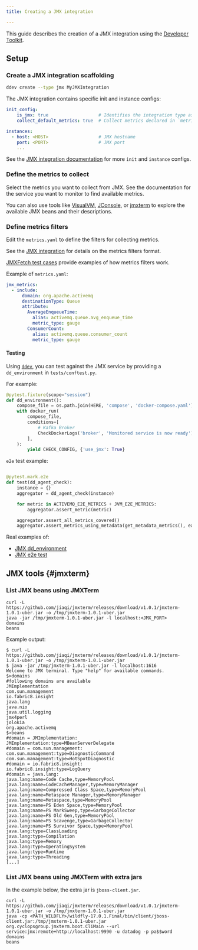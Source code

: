 ```yaml
---
title: Creating a JMX integration

---
```


This guide describes the creation of a JMX integration using the [Developer Toolkit][1].

## Setup
### Create a JMX integration scaffolding

```bash
ddev create --type jmx MyJMXIntegration
```

The JMX integration contains specific init and instance configs:

```yaml
init_config:
    is_jmx: true                   # Identifies the integration type as JMX.
    collect_default_metrics: true  # Collect metrics declared in `metrics.yaml`.

instances:
  - host: <HOST>                   # JMX hostname
    port: <PORT>                   # JMX port
    ...
```

See the [JMX integration documentation][2] for more `init` and `instance` configs.

### Define the metrics to collect

Select the metrics you want to collect from JMX. See the documentation for the service you want to monitor to find available metrics.

You can also use tools like [VisualVM][3], [JConsole][4], or [jmxterm](#jmxterm) to explore the available JMX beans and their descriptions.


### Define metrics filters

Edit the `metrics.yaml` to define the filters for collecting metrics.

See the [JMX integration][5] for details on the metrics filters format.

[JMXFetch test cases][6] provide examples of how metrics filters work.

Example of `metrics.yaml`:

```yaml
jmx_metrics:
  - include:
      domain: org.apache.activemq
      destinationType: Queue
      attribute:
        AverageEnqueueTime:
          alias: activemq.queue.avg_enqueue_time
          metric_type: gauge
        ConsumerCount:
          alias: activemq.queue.consumer_count
          metric_type: gauge
```

#### Testing

Using [`ddev`][7], you can test against the JMX service by providing a `dd_environment` in `tests/conftest.py`.

For example:

```python
@pytest.fixture(scope="session")
def dd_environment():
    compose_file = os.path.join(HERE, 'compose', 'docker-compose.yaml')
    with docker_run(
        compose_file,
        conditions=[
            # Kafka Broker
            CheckDockerLogs('broker', 'Monitored service is now ready'),
        ],
    ):
        yield CHECK_CONFIG, {'use_jmx': True}
```

`e2e` test example:

```python

@pytest.mark.e2e
def test(dd_agent_check):
    instance = {}
    aggregator = dd_agent_check(instance)

    for metric in ACTIVEMQ_E2E_METRICS + JVM_E2E_METRICS:
        aggregator.assert_metric(metric)

    aggregator.assert_all_metrics_covered()
    aggregator.assert_metrics_using_metadata(get_metadata_metrics(), exclude=JVM_E2E_METRICS)
```

Real examples of:

- [JMX dd_environment][8]
- [JMX e2e test][9]

## JMX tools {#jmxterm}

### List JMX beans using JMXTerm

```
curl -L https://github.com/jiaqi/jmxterm/releases/download/v1.0.1/jmxterm-1.0.1-uber.jar -o /tmp/jmxterm-1.0.1-uber.jar
java -jar /tmp/jmxterm-1.0.1-uber.jar -l localhost:<JMX_PORT>
domains
beans
```

Example output:

```
$ curl -L https://github.com/jiaqi/jmxterm/releases/download/v1.0.1/jmxterm-1.0.1-uber.jar -o /tmp/jmxterm-1.0.1-uber.jar
$ java -jar /tmp/jmxterm-1.0.1-uber.jar -l localhost:1616
Welcome to JMX terminal. Type "help" for available commands.
$>domains
#following domains are available
JMImplementation
com.sun.management
io.fabric8.insight
java.lang
java.nio
java.util.logging
jmx4perl
jolokia
org.apache.activemq
$>beans
#domain = JMImplementation:
JMImplementation:type=MBeanServerDelegate
#domain = com.sun.management:
com.sun.management:type=DiagnosticCommand
com.sun.management:type=HotSpotDiagnostic
#domain = io.fabric8.insight:
io.fabric8.insight:type=LogQuery
#domain = java.lang:
java.lang:name=Code Cache,type=MemoryPool
java.lang:name=CodeCacheManager,type=MemoryManager
java.lang:name=Compressed Class Space,type=MemoryPool
java.lang:name=Metaspace Manager,type=MemoryManager
java.lang:name=Metaspace,type=MemoryPool
java.lang:name=PS Eden Space,type=MemoryPool
java.lang:name=PS MarkSweep,type=GarbageCollector
java.lang:name=PS Old Gen,type=MemoryPool
java.lang:name=PS Scavenge,type=GarbageCollector
java.lang:name=PS Survivor Space,type=MemoryPool
java.lang:type=ClassLoading
java.lang:type=Compilation
java.lang:type=Memory
java.lang:type=OperatingSystem
java.lang:type=Runtime
java.lang:type=Threading
[...]
```

### List JMX beans using JMXTerm with extra jars

In the example below, the extra jar is `jboss-client.jar`.

```
curl -L https://github.com/jiaqi/jmxterm/releases/download/v1.0.1/jmxterm-1.0.1-uber.jar -o /tmp/jmxterm-1.0.1-uber.jar
java -cp <PATH_WILDFLY>/wildfly-17.0.1.Final/bin/client/jboss-client.jar:/tmp/jmxterm-1.0.1-uber.jar org.cyclopsgroup.jmxterm.boot.CliMain --url service:jmx:remote+http://localhost:9990 -u datadog -p pa$$word
domains
beans
```


[1]: https://github.com/DataDog/integrations-core/tree/master/datadog_checks_dev
[2]: /integrations/java
[3]: https://visualvm.github.io/
[4]: https://docs.oracle.com/javase/7/docs/technotes/guides/management/jconsole.html
[5]: /integrations/java/?tab=host#description-of-the-filters
[6]: https://github.com/DataDog/jmxfetch/tree/master/src/test/resources
[7]: https://datadoghq.dev/integrations-core/ddev/cli/
[8]: https://github.com/DataDog/integrations-core/blob/master/activemq/tests/conftest.py
[9]: https://github.com/DataDog/integrations-core/blob/master/activemq/tests/test_check.py
